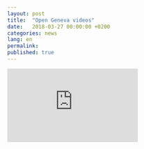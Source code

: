 ```yaml
---
layout: post
title:  "Open Geneva videos"
date:   2018-03-27 00:00:00 +0200
categories: news
lang: en
permalink:
published: true
---
```


<iframe width="300" height="169" src="https://www.youtube.com/embed/kGFslZ8O-XU?rel=0" frameborder="0" allow="autoplay; encrypted-media" allowfullscreen></iframe>

<iframe width="300" height="169" src="https://www.youtube.com/embed/skUuy7sSZec" frameborder="0" gesture="media" allow="encrypted-media" allowfullscreen></iframe>

<iframe width="300" height="169" src="https://www.youtube.com/embed/R5HPI78zs9I?rel=0" frameborder="0" allow="autoplay; encrypted-media" allowfullscreen></iframe>


<iframe width="300" height="169" src="https://www.youtube.com/embed/ypXFIzv7U3I?rel=0" frameborder="0" allow="autoplay; encrypted-media" allowfullscreen></iframe>
